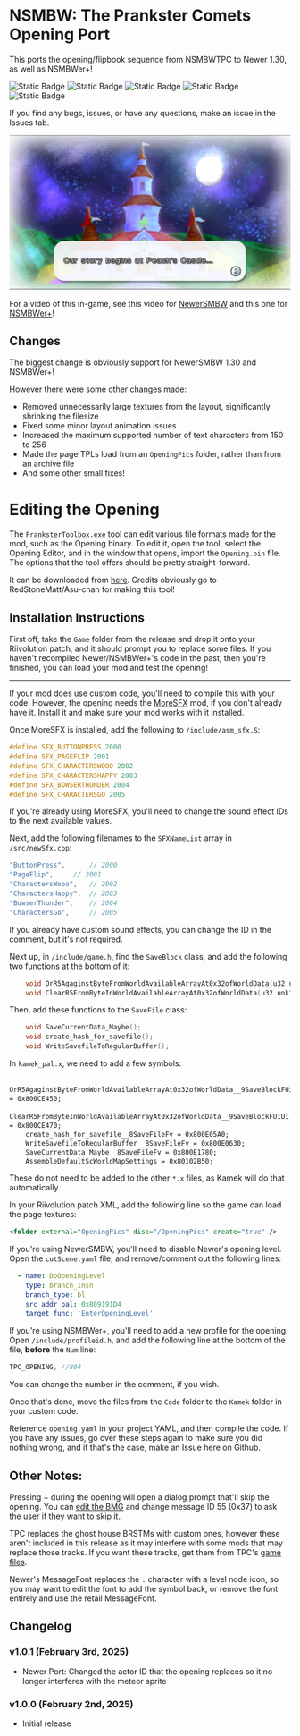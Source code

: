 # NSMBW: The Prankster Comets Opening Port
This ports the opening/flipbook sequence from NSMBWTPC to Newer 1.30, as well as NSMBWer+!

![Static Badge](https://img.shields.io/badge/Version-1.0.1-default)
![Static Badge](https://img.shields.io/badge/Supports-NewerSMBW%20(1.3.0)-maroon)
![Static Badge](https://img.shields.io/badge/Supports-NSMBWer+-DCDC73)
![Static Badge](https://img.shields.io/badge/Modifies-Cutscenes-EF6031)
![Static Badge](https://img.shields.io/badge/Ported%20Feature-AA00AA)

If you find any bugs, issues, or have any questions, make an issue in the Issues tab.

![Screenshot of the first scene of the opening, showing Peach's Castle at night.](/TPC-Opening-Port/image.png)

For a video of this in-game, see this video for [NewerSMBW](https://youtu.be/yuk37IsK4eU) and this one for [NSMBWer+](https://youtu.be/MIpEEY4dcnI)!

## Changes
The biggest change is obviously support for NewerSMBW 1.30 and NSMBWer+!

However there were some other changes made:
- Removed unnecessarily large textures from the layout, significantly shrinking the filesize
- Fixed some minor layout animation issues
- Increased the maximum supported number of text characters from 150 to 256
- Made the page TPLs load from an `OpeningPics` folder, rather than from an archive file
- And some other small fixes!

# Editing the Opening
The `PranksterToolbox.exe` tool can edit various file formats made for the mod, such as the Opening binary.
To edit it, open the tool, select the Opening Editor, and in the window that opens, import the `Opening.bin` file. The options that
the tool offers should be pretty straight-forward.


It can be downloaded from [here][toolbox].
Credits obviously go to RedStoneMatt/Asu-chan for making this tool!


## Installation Instructions
First off, take the `Game` folder from the release and drop it onto your Riivolution patch, and it should prompt you to replace some files.
If you haven't recompiled Newer/NSMBWer+'s code in the past, then you're finished, you can load your mod and test the opening!

---
If your mod does use custom code, you'll need to compile this with your code. However, the opening needs the [MoreSFX][moresfx] mod, if you
don't already have it. Install it and make sure your mod works with it installed.

Once MoreSFX is installed, add the following to `/include/asm_sfx.S`:
```cpp
#define SFX_BUTTONPRESS 2000
#define SFX_PAGEFLIP 2001
#define SFX_CHARACTERSWOOO 2002
#define SFX_CHARACTERSHAPPY 2003
#define SFX_BOWSERTHUNDER 2004
#define SFX_CHARACTERSGO 2005
```
If you're already using MoreSFX, you'll need to change the sound effect IDs to the next available values.

Next, add the following filenames to the `SFXNameList` array in `/src/newSfx.cpp`:
```cpp
"ButtonPress",		// 2000
"PageFlip",		// 2001
"CharactersWooo",	// 2002
"CharactersHappy",	// 2003
"BowserThunder",	// 2004
"CharactersGo",		// 2005
```
If you already have custom sound effects, you can change the ID in the comment, but it's not required.

Next up, in `/include/game.h`, find the `SaveBlock` class, and add the following two functions at the bottom of it:
```cpp
    void OrR5AgaginstByteFromWorldAvailableArrayAt0x32ofWorldData(u32 unk1, u32 unk2);
    void ClearR5FromByteInWorldAvailableArrayAt0x32ofWorldData(u32 unk1, u32 unk2);
```
Then, add these functions to the `SaveFile` class:
```cpp
	void SaveCurrentData_Maybe();
	void create_hash_for_savefile();
	void WriteSavefileToRegularBuffer();
```

In `kamek_pal.x`, we need to add a few symbols:
```
    OrR5AgaginstByteFromWorldAvailableArrayAt0x32ofWorldData__9SaveBlockFUiUi = 0x800CE450;
	ClearR5FromByteInWorldAvailableArrayAt0x32ofWorldData__9SaveBlockFUiUi = 0x800CE470;
	create_hash_for_savefile__8SaveFileFv = 0x800E05A0;
	WriteSavefileToRegularBuffer__8SaveFileFv = 0x800E0630;
	SaveCurrentData_Maybe__8SaveFileFv = 0x800E1780;
	AssembleDefaultScWorldMapSettings = 0x80102B50;
```
These do not need to be added to the other `*.x` files, as Kamek will do that automatically.

In your Riivolution patch XML, add the following line so the game can load the page textures:
```xml
<folder external="OpeningPics" disc="/OpeningPics" create="true" />
```

If you're using NewerSMBW, you'll need to disable Newer's opening level. Open the `cutScene.yaml` file,
and remove/comment out the following lines:
```yaml
  - name: DoOpeningLevel
    type: branch_insn
    branch_type: bl
    src_addr_pal: 0x809191D4
    target_func: 'EnterOpeningLevel'
```

If you're using NSMBWer+, you'll need to add a new profile for the opening. Open `/include/profileid.h`, and
add the following line at the bottom of the file, **before** the `Num` line:
```cpp
TPC_OPENING, //804
```
You can change the number in the comment, if you wish.


Once that's done, move the files from the `Code` folder to the `Kamek` folder in your custom code.

Reference `opening.yaml` in your project YAML, and then compile the code. If you have any issues, go over
these steps again to make sure you did nothing wrong, and if that's the case, make an Issue here on Github.

## Other Notes:
Pressing + during the opening will open a dialog prompt that'll skip the opening. You can [edit the BMG][bmg]
and change message ID 55 (0x37) to ask the user if they want to skip it.

TPC replaces the ghost house BRSTMs with custom ones, however these aren't included in this release as it may
interfere with some mods that may replace those tracks. If you want these tracks, get them from TPC's [game files][tpc].

Newer's MessageFont replaces the `:` character with a level node icon, so you may want to edit the font to add the symbol back,
or remove the font entirely and use the retail MessageFont.

## Changelog

### v1.0.1 (February 3rd, 2025)
- Newer Port: Changed the actor ID that the opening replaces so it no longer interferes with the meteor sprite

### v1.0.0 (February 2nd, 2025)
- Initial release

[toolbox]: https://github.com/Asu-chan/NSMBWThePranksterComets/raw/refs/heads/clang-no-translations/PranksterToolbox/PranksterToolbox/bin/Release/PranksterToolbox.exe
[moresfx]: https://github.com/Developers-Collective/NSMBW-Custom-Sprites/releases/tag/MoreSFX
[bmg]: https://horizon.miraheze.org/wiki/Game_Text_Editing#BMG_Text_Editing
[tpc]: https://drive.google.com/file/d/11UPNLxT45MTsbRYdXjAEgHRMXuQ9SKNd/view?usp=sharing

